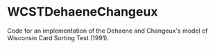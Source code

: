 # WCSTDehaeneChangeux
Code for an implementation of the Dehaene and Changeux's model of Wisconsin Card Sorting Test (1991).
